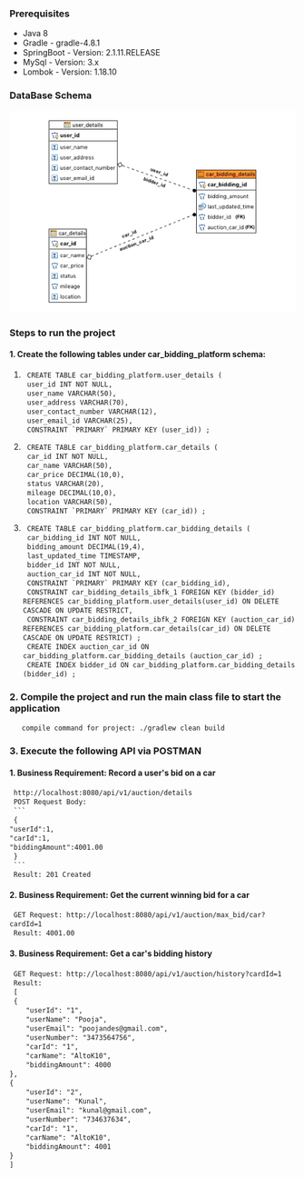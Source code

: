 

### Prerequisites
* Java 8
* Gradle - gradle-4.8.1
* SpringBoot - Version: 2.1.11.RELEASE
* MySql - Version: 3.x
* Lombok - Version: 1.18.10
### DataBase Schema

![alt text](https://raw.githubusercontent.com/poojadesai14/software-developer-coding-challenge/master/schema.png)

### Steps to run the project
#### 1. Create the following tables under car_bidding_platform schema:
1. ```
    CREATE TABLE car_bidding_platform.user_details (
	user_id INT NOT NULL,
	user_name VARCHAR(50),
	user_address VARCHAR(70),
	user_contact_number VARCHAR(12),
	user_email_id VARCHAR(25),
	CONSTRAINT `PRIMARY` PRIMARY KEY (user_id)) ;
   ```
2. ```
    CREATE TABLE car_bidding_platform.car_details (
	car_id INT NOT NULL,
	car_name VARCHAR(50),
	car_price DECIMAL(10,0),
	status VARCHAR(20),
	mileage DECIMAL(10,0),
	location VARCHAR(50),
	CONSTRAINT `PRIMARY` PRIMARY KEY (car_id)) ;
   ```

3. ```
    CREATE TABLE car_bidding_platform.car_bidding_details (
	car_bidding_id INT NOT NULL,
	bidding_amount DECIMAL(19,4),
	last_updated_time TIMESTAMP,
	bidder_id INT NOT NULL,
	auction_car_id INT NOT NULL,
	CONSTRAINT `PRIMARY` PRIMARY KEY (car_bidding_id),
	CONSTRAINT car_bidding_details_ibfk_1 FOREIGN KEY (bidder_id) REFERENCES car_bidding_platform.user_details(user_id) ON DELETE CASCADE ON UPDATE RESTRICT, 
    CONSTRAINT car_bidding_details_ibfk_2 FOREIGN KEY (auction_car_id) REFERENCES car_bidding_platform.car_details(car_id) ON DELETE CASCADE ON UPDATE RESTRICT) ; 
    CREATE INDEX auction_car_id ON car_bidding_platform.car_bidding_details (auction_car_id) ;
    CREATE INDEX bidder_id ON car_bidding_platform.car_bidding_details (bidder_id) ;
   ```
### 2. Compile the project and run the main class file to start the application
       compile command for project: ./gradlew clean build 
       
### 3. Execute the following API via POSTMAN
#### 1. Business Requirement: Record a user's bid on a car
     http://localhost:8080/api/v1/auction/details
     POST Request Body:
     ```
     {
	"userId":1,
	"carId":1,
	"biddingAmount":4001.00
     }
     ```
     Result: 201 Created
     
#### 2. Business Requirement: Get the current winning bid for a car

     GET Request: http://localhost:8080/api/v1/auction/max_bid/car?cardId=1
     Result: 4001.00
     
#### 3. Business Requirement: Get a car's bidding history
     GET Request: http://localhost:8080/api/v1/auction/history?cardId=1
     Result:
     [
     {
        "userId": "1",
        "userName": "Pooja",
        "userEmail": "poojandes@gmail.com",
        "userNumber": "3473564756",
        "carId": "1",
        "carName": "AltoK10",
        "biddingAmount": 4000
    },
    {
        "userId": "2",
        "userName": "Kunal",
        "userEmail": "kunal@gmail.com",
        "userNumber": "734637634",
        "carId": "1",
        "carName": "AltoK10",
        "biddingAmount": 4001
    }
    ]


